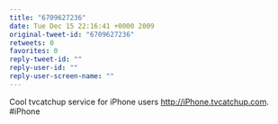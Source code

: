 ```yaml
---
title: "6709627236"
date: Tue Dec 15 22:16:41 +0000 2009
original-tweet-id: "6709627236"
retweets: 0
favorites: 0
reply-tweet-id: ""
reply-user-id: ""
reply-user-screen-name: ""
---
```

Cool tvcatchup service for iPhone users http://iPhone.tvcatchup.com. #iPhone
